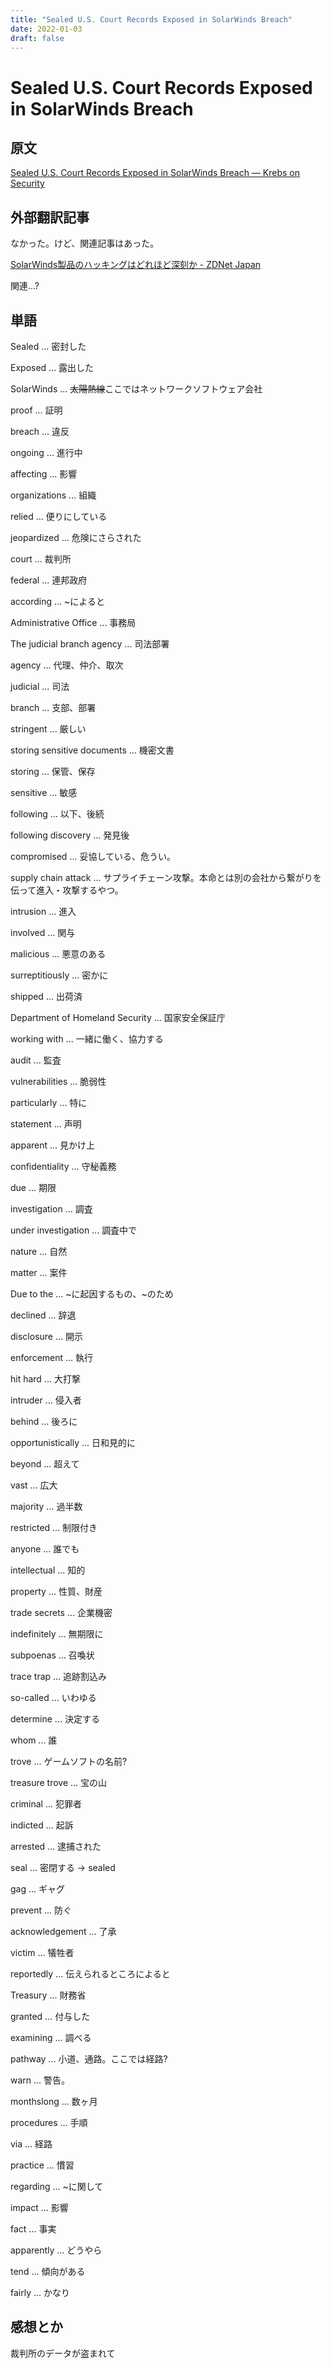 ```yaml
---
title: "Sealed U.S. Court Records Exposed in SolarWinds Breach"
date: 2022-01-03
draft: false
---
```

# Sealed U.S. Court Records Exposed in SolarWinds Breach



## 原文



[Sealed U.S. Court Records Exposed in SolarWinds Breach &mdash;  Krebs on Security](https://krebsonsecurity.com/2021/01/sealed-u-s-court-records-exposed-in-solarwinds-breach/)



## 外部翻訳記事



なかった。けど、関連記事はあった。



[SolarWinds製品のハッキングはどれほど深刻か - ZDNet Japan](https://japan.zdnet.com/article/35164607/)



関連...?



## 単語



Sealed ... 密封した



Exposed ... 露出した



SolarWinds ... ~~太陽熱線~~ここではネットワークソフトウェア会社



proof ... 証明



breach ... 違反



ongoing ... 進行中



affecting ... 影響



organizations ... 組織



relied ... 便りにしている



jeopardized ... 危険にさらされた



court ... 裁判所



federal ... 連邦政府



according ... ~によると



Administrative Office ... 事務局



The judicial branch agency ... 司法部署



agency ... 代理、仲介、取次



judicial ... 司法



branch ... 支部、部署



stringent ... 厳しい



storing sensitive documents ... 機密文書



storing ... 保管、保存



sensitive ... 敏感



following ... 以下、後続



following discovery ... 発見後



compromised ... 妥協している、危うい。



supply chain attack ... サプライチェーン攻撃。本命とは別の会社から繋がりを伝って進入・攻撃するやつ。



intrusion ... 進入



involved ... 関与



malicious ... 悪意のある



surreptitiously ... 密かに



shipped ... 出荷済



Department of Homeland Security ... 国家安全保証庁



working with ... 一緒に働く、協力する



audit ... 監査



vulnerabilities ... 脆弱性



particularly ... 特に



statement ... 声明



apparent  ... 見かけ上



confidentiality ... 守秘義務



due ... 期限



investigation ... 調査



under investigation ... 調査中で



nature ... 自然



matter ... 案件



Due to the ... ~に起因するもの、~のため



declined ... 辞退



disclosure ... 開示



enforcement ... 執行



hit hard ... 大打撃



intruder ... 侵入者



behind ... 後ろに



opportunistically ... 日和見的に



beyond ... 超えて



vast ... 広大



majority ... 過半数



restricted ... 制限付き



anyone ... 誰でも



intellectual ... 知的



property ... 性質、財産



trade secrets ... 企業機密



indefinitely ... 無期限に



subpoenas ... 召喚状



trace trap ... 追跡割込み



so-called ... いわゆる



determine ... 決定する



whom ... 誰



trove ... ゲームソフトの名前?



treasure trove ... 宝の山



criminal ... 犯罪者



indicted ... 起訴



arrested ... 逮捕された



seal ... 密閉する -> sealed



gag ... ギャグ



prevent ... 防ぐ



acknowledgement ... 了承



victim ... 犠牲者



reportedly ... 伝えられるところによると



Treasury ... 財務省



granted ... 付与した



examining ... 調べる



pathway ... 小道、通路。ここでは経路?



warn ... 警告。



monthslong ... 数ヶ月



procedures ... 手順



via ... 経路



practice ... 慣習



regarding ... ~に関して



impact ... 影響



fact ... 事実



apparently ... どうやら



tend ... 傾向がある



fairly ... かなり



## 感想とか



裁判所のデータが盗まれて
